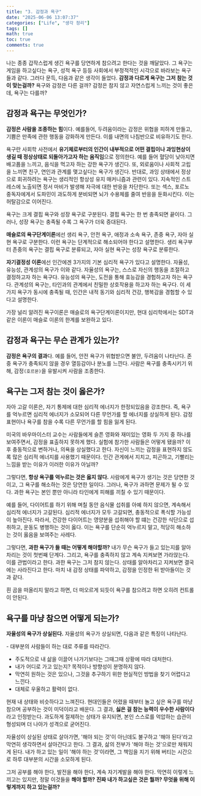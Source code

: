 ```yaml
---
title: "3. 감정과 욕구"
date: "2025-06-06 13:07:37"
categories: ["Life", "생각 정리"]
tags: []
math: true
toc: true
comments: true
---
```


나는 종종 갑작스럽게 생긴 욕구를 당연하게 참으려고 한다는 것을 깨달았다. 그 욕구는 게임을 하고싶다는 욕구, 성적 욕구 등등 사회에서 부정적적인 시각으로 바라보는 욕구들과 같다. 그러다 문득, 다음과 같은 생각이 들었다. **감정과 다르게 욕구는 그저 참는 것이 맞는걸까?** 욕구와 감정은 다른 걸까? 감정은 참지 않고 자연스럽게 느끼는 것이 좋은데, 욕구는 다를까?

## 감정과 욕구는 무엇인가?
**감정은 사람을 조종하는 힘**이다. 예를들어, 두려움이라는 감정은 위협을 피하게 만들고, 기쁨은 만족에 관한 행동을 강화하게 만든다. 이를 내면의 나침반으로 비유하기도 한다. 

욕구란 사회학 사전에서 **유기체로부터의 인간이 내부적으로 어떤 결핍이나 과잉현상이 생길 때 정상상태로 되돌아가고자 하는 움직임**으로 정의한다. 예를 들어 혈당이 낮아지면 배고픔을 느끼고, 음식을 먹고자 하는 강한 욕구가 생긴다. 또, 외로움이나 사회적 고립을 느끼면 친구, 연인과 관계를 맺고싶다는 욕구가 생긴다. 반대로, 과잉 상태에서 정상으로 회귀하려는 욕구는 생리적인 항상성 유지 매커니즘과 관련이 있다. 지속적인 스트레스에 노출되면 정서 마비가 발생해 자극에 대한 반응을 차단한다. 또는 섹스, 포르노 중독자에게서 도파민이 과도하게 분비되면 뇌가 수용체를 줄여 반응을 둔화시킨다. 이는 허탈감으로 이어진다.

욕구는 크게 결핍 욕구와 성장 욕구로 구분된다. 결핍 욕구는 한 번 충족되면 끝이다. 그러나, 성장 욕구는 충족될 수록 그 욕구가 더욱 증대된다. 

**매슬로의 욕구단계이론**에선 생리 욕구, 안전 욕구, 애정과 소속 욕구, 존중 욕구, 자아 실현 욕구로 구분한다. 이런 욕구는 단계적으로 해소되어야 한다고 설명한다. 생리 욕구부터 존중의 욕구는 결핍 욕구로 분류되고, 자아 실현 욕구는 성장 욕구로 분류한다.

**자기결정성 이론**에선 인간에겐 3가지의 기본 심리적 욕구가 있다고 설명한다. 자율성, 유능성, 관계성의 욕구가 이와 같다. 자율성의 욕구는, 스스로 자신의 행동을 조절하고 결정하고자 하는 욕구다. 유능성의 욕구는, 도전을 통해 효능감을 경험하고자 하는 욕구다. 관계성의 욕구는, 타인과의 관계에서 친밀한 상호작용을 하고자 하는 욕구다. 이 세가지 욕구가 동시에 충족될 때, 인간은 내적 동기와 심리적 건강, 행복감을 경험할 수 있다고 설명한다.

가장 널리 알려진 욕구이론은 매슬로의 욕구단계이론이지만, 현대 심리학에서는 SDT과 같은 이론이 매슬로 이론의 한계를 보완하고 있다.

## 감정과 욕구는 무슨 관계가 있는가?
**감정은 욕구의 결과**다. 예를 들어, 안전 욕구가 위협받으면 불안, 두려움이 나타난다. 존중 욕구가 충족되지 않을 경우 열등감이나 분노를 느낀다. 사람은 욕구를 충족시키기 위해, 감정`(호르몬)`을 유발시켜 사람을 조종한다.

## 욕구는 그저 참는 것이 옳은가?
자아 고갈 이론은, 자기 통제에 대한 심리적 에너지가 한정되있음을 강조한다. 즉, 욕구를 억누르면 심리적 에너지가 소모되어 다른 무언가를 할 에너지를 상실하게 된다. 감정 표현이나 욕구를 참을 수록 다른 무언가를 할 힘을 잃게 된다.

미국의 바우마이스터 교수는 사람들에게 슬픈 영화와 재미있는 영화 두 가지 중 하나를 보여주면서, 감정을 표출하지 못하게 했다. 실험에 참가한 사람들은 어떻게 됐을까? 이후 충동적으로 변하거나, 의욕을 상실했다고 한다. 자신이 느끼는 감정을 표현하지 않도록 많은 심리적 에너지를 사용했기 때문이다. 인간 관게에서 지치고, 피곤하고, 기빨리는 느낌을 받는 이유가 이러한 이유가 아닐까?

그렇다면, **항상 욕구를 억누르는 것은 옳지 않다.** 사람에게 욕구가 생기는 것은 당연한 것이고, 그 욕구를 해소하는 것은 당연한 일이다. 그러나, 욕구가 과하면 문제가 될 수 있다. 과한 욕구는 본인 뿐만 아니라 타인에게 피해를 끼칠 수 있기 때문이다.

예를 들어, 다이어트를 하기 위해 며칠 동안 음식물 섭취를 아예 하지 않으면, 계속해서 심리적 에너지가 고갈된다. 심리적 에너지가 모두 고갈되면, 충동적으로 폭식할 가능성이 높아진다. 따라서, 건강한 다이어트는 영양분을 섭취해야 할 떄는 건강한 식단으로 섭취하고, 운동도 병행하는 것이 옳다. 이는 욕구를 단순히 억누르지 말고, 적당히 해소하는 것이 옳음을 보여주는 사레다.

그렇다면, **과한 욕구가 들 때는 어떻게 해야할까?** 내가 무슨 욕구가 들고 있는지를 알아차리는 것이 첫번째 단계다. 그리고, 욕구를 충족하지 않고 계속 지켜보면 가라앉는다. 이를 관법이라고 한다. 과한 욕구는 그저 참지 않는다. 상태를 알아차리고 지켜보면 결국에는 사라진다고 한다. 마치 내 감정 상태를 파악하고, 감정을 인정한 뒤 받아들이는 것과 같다. 

흰 곰을 떠올리지 말라고 하면, 더 떠오르게 되듯이 욕구를 참으려고 하면 오히려 컨트롤이 안된다.

## 욕구를 마냥 참으면 어떻게 되는가?
**자율성의 욕구가 상실된다.** 자율성의 욕구가 상실되면, 다음과 같은 특징이 나타난다.

- 대부분의 사람들이 하는 대로 주류를 따라간다.
- 주도적으로 내 삶을 이끌어 나가기보다는 그때그때 상황에 따라 대처한다.
- 내가 어디로 가고 있는지? 목적이나 방향성이 분명하지 않다.
- 막연히 원하는 것은 있으나, 그것을 추구하기 위한 현실적인 방법을 찾기 어렵다고 느낀다.
- 대체로 우울하고 활력이 없다.

현재 내 상태와 비슷하다고 느껴진다. 현대인들은 어렸을 때부터 놀고 싶은 욕구를 마냥 참으며 공부하는 것이 미덕이라고 배운다. 그 결과, **싫은 걸 참는 능력이 우수한 사람이다** 라고 인정받는다. 과도하게 절제하는 상태가 유지되면, 본인 스스로를 억압하는 습관이 형성되며 더 나아가 성격으로 굳어진다. 

자율성이 상실된 상태로 살아가면, '해야 되는 것'이 아닌데도 불구하고 '해야 된다'라고 막연히 생각하면서 살아간다고 한다. 그 결과, 삶의 전부가 '해야 하는 것'으로만 채워지게 된다. 내가 하고 있는 일이 '해야 하는 것'이라면, 그 책임을 지기 위해 버티는 시간으로 하루 대부분의 시간을 소모하게 된다.

그저 공부를 해야 한다, 발전을 해야 한다, 계속 자기계발을 해야 한다. 막연히 이렇게 느끼고는 있지만, 정말 이것들을 **해야 할까?** **진짜 내가 하고싶은 것은 뭘까? 무엇을 위해 이렇게까지 하고 있는걸까?**